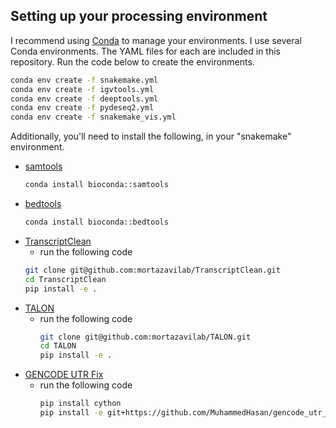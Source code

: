 ## Setting up your processing environment

I recommend using [Conda](https://docs.conda.io/projects/miniconda/en/latest/miniconda-install.html) to manage your environments. I use several Conda environments. The YAML files for each are included in this repository. Run the code below to create the environments.
```bash
conda env create -f snakemake.yml
conda env create -f igvtools.yml
conda env create -f deeptools.yml
conda env create -f pydeseq2.yml
conda env create -f snakemake_vis.yml
```

<!-- ```bash
conda activate snakemake
conda env export > snakemake.yml

conda activate igvtools
conda env export > igvtools.yml

conda activate deeptools
conda env export > deeptools.yml

conda activate pydeseq2
conda env export > pydeseq2.yml

conda activate snakemake_vis
conda env export > snakemake_vis.yml
``` -->

Additionally, you'll need to install the following, in your "snakemake" environment.
* [samtools](https://anaconda.org/bioconda/samtools)
  ```bash
  conda install bioconda::samtools
  ```
* [bedtools](https://anaconda.org/bioconda/bedtools)
  ```bash
  conda install bioconda::bedtools
  ```
* [TranscriptClean](https://github.com/mortazavilab/TranscriptClean)
    * run the following code
    ```bash
    git clone git@github.com:mortazavilab/TranscriptClean.git
    cd TranscriptClean
    pip install -e .
    ```
* [TALON](https://github.com/mortazavilab/TALON)
    * run the following code
      ```bash
      git clone git@github.com:mortazavilab/TALON.git
      cd TALON
      pip install -e .
      ```
* [GENCODE UTR Fix](https://github.com/MuhammedHasan/gencode_utr_fix)
    * run the following code
      ```bash
      pip install cython
      pip install -e git+https://github.com/MuhammedHasan/gencode_utr_fix.git#egg=gencode_utr_fix
      ```
